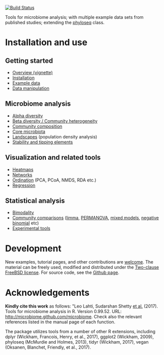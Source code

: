 <!--
  %\VignetteIndexEntry{microbiome tutorial}
  %\VignetteEngine{knitr::rmarkdown}
  %\usepackage[utf8]{inputenc}
  %\VignetteEncoding{UTF-8}
-->
[![Build
Status](https://api.travis-ci.org/microbiome/microbiome.png)](https://travis-ci.org/microbiome/microbiome)

Tools for microbiome analysis; with multiple example data sets from
published studies; extending the
[phyloseq](http://joey711.github.io/phyloseq/import-data) class.

Installation and use
====================

Getting started
---------------

-   [Overview (vignette)](https://github.com/microbiome/microbiome/blob/master/vignettes/vignette.md)
-   [Installation](Template.html)
-   [Example data](Data.html)
-   [Data manipulation](Preprocessing.html)

Microbiome analysis
-------------------

-   [Alpha diversity](Diversity.html)
-   [Beta diversity / Community heterogeneity](Betadiversity.html)
-   [Community composition](Composition.html)
-   [Core microbiota](Core.html)
-   [Landscapes](Landscaping.html) (population density analysis)
-   [Stability and tipping elements](Stability.html)

Visualization and related tools
-------------------------------

-   [Heatmaps](Heatmap.html)
-   [Networks](Networks.html)
-   [Ordination](Ordination.html) (PCA, PCoA, NMDS, RDA etc.)
-   [Regression](Regression.html)

Statistical analysis
--------------------

-   [Bimodality](Bimodality.html)
-   [Community comparisons](Comparisons.html) ([limma](limma.html),
    [PERMANOVA](PERMANOVA.html), [mixed models](Mixedmodels.html),
    [negative binomial](Negativebinomial.html) etc)
-   [Experimental tools](Experimental.html)

Development
===========

New examples, tutorial pages, and other contributions are
[welcome](Contributing.html). The material can be freely used, modified
and distributed under the [Two-clause FreeBSD
license](http://en.wikipedia.org/wiki/BSD_licenses). For source code,
see the [Github page](https://github.com/microbiome/microbiome/).

Acknowledgements
================

**Kindly cite this work** as follows: "Leo Lahti, Sudarshan Shetty [et
al.](https://github.com/microbiome/microbiome/graphs/contributors)
(2017). Tools for microbiome analysis in R. Version 0.99.52. URL:
<http://microbiome.github.com/microbiome>. Check also the relevant
references listed in the manual page of each function.

The package utilizes tools from a number of other R extensions,
including dplyr (Wickham, Francois, Henry, et al., 2017), ggplot2
(Wickham, 2009), phyloseq (McMurdie and Holmes, 2013), tidyr (Wickham,
2017), vegan (Oksanen, Blanchet, Friendly, et al., 2017).
